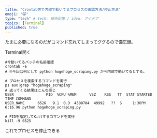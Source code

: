 ```yaml
---
title: "Crontab等で内部で動いてるプロセスの確認方法/停止方法"
emoji: "😸"
type: "tech" # tech: 技術記事 / idea: アイデア
topics: [Terminal]
published: true
---
```


たまに必要になるのだがコマンド忘れてしまってググるので備忘録。

Terminal開く

```
#今動いてるバッチの名前確認
crontab -e 
# ※今回は例として python hogehoge_scraping.py が今内部で動いてるとする。

# プロセスを検索するコマンドを実行
ps aux|grep "hogehoge_scraping"
# 返ってくる結果はこんな感じ
USER               PID  %CPU %MEM      VSZ    RSS   TT  STAT STARTED      TIME COMMAND
USER_NAME      6526   9.1  0.3  4388784  49992   ??  S     1:30PM   6:16.96 python hogehoge_scraping.py

# PIDを指定してKillするコマンドを実行
kill -9 6525
```

これでプロセスを停止できる
